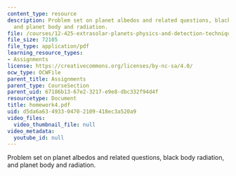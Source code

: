```yaml
---
content_type: resource
description: Problem set on planet albedos and related questions, black body radiation,
  and planet body and radiation.
file: /courses/12-425-extrasolar-planets-physics-and-detection-techniques-fall-2007/d5da6a63493304702109418ec3a520a9_homework4.pdf
file_size: 72105
file_type: application/pdf
learning_resource_types:
- Assignments
license: https://creativecommons.org/licenses/by-nc-sa/4.0/
ocw_type: OCWFile
parent_title: Assignments
parent_type: CourseSection
parent_uid: 67186b13-67e2-3217-e9e8-dbc332f94d4f
resourcetype: Document
title: homework4.pdf
uid: d5da6a63-4933-0470-2109-418ec3a520a9
video_files:
  video_thumbnail_file: null
video_metadata:
  youtube_id: null
---
```

Problem set on planet albedos and related questions, black body radiation, and planet body and radiation.